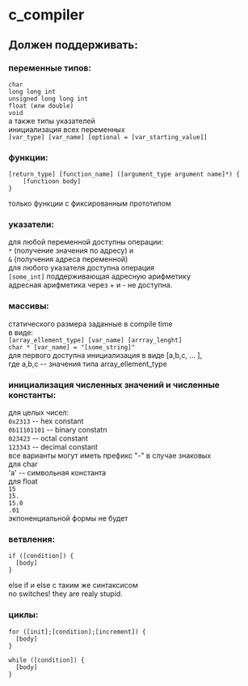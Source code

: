 # c_compiler
## Должен поддерживать:  
### переменные типов:  
  `char`  
`long long int`  
`unsigned long long int`  
`float (или double)`  
`void`  
а также типы указателей  
инициализация всех переменных  
`[var_type] [var_name] [optional = [var_starting_value]]`

### функции:  
```
[return_type] [function_name] ([argument_type argument name]*) {
    [functioon body]
}
```
только функции с фиксированным прототипом

### указатели:  
для любой переменной доступны операции:  
`*` (получение значения по адресу) и  
`&` (получения адреса переменной)  
для любого указателя доступна операция  
`[some_int]` поддерживающая адресную арифметику  
адресная арифметика через + и - не доступна.

### массивы:  
статического размера заданные в compile time  
в виде:  
`[array_ellement_type] [var_name] [arrray_lenght]`  
`char * [var_name] = "[some_string]"`  
для первого доступна инициализация в виде [a,b,c, ... ],  
где a,b,c -- значения типа array_ellement_type

### инициализация численных значений и численные константы:  
для целых чисел:  
`0x2313` -- hex constant  
`0b11101101` -- binary constatn  
`023423` -- octal constant  
`123343` -- decimal constant  
все варианты могут иметь префикс "-" в случае знаковых  
для char  
'a' -- символьная константа  
для float  
`15`  
`15.`  
`15.0`  
`.01`  
экпоненциальной формы не будет

### ветвления:  
```
if ([condition]) {
  [body]
}
```  
else if и else с таким же синтаксисом  
no switches! they are realy stupid.

### циклы:  
```
for ([init];[condition];[increment]) {
  [body]
}
```  
```
while ([condition]) {
  [body]
}
```  